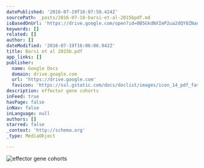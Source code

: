 ```yaml
---
datePublished: '2016-07-19T16:07:50.424Z'
sourcePath: _posts/2016-07-18-barsi-et-al-2015bpdf.md
isBasedOnUrl: 'https://drive.google.com/open?id=0B5GkdNXImP2ua2dQY0ZNanpOQTQ'
keywords: []
related: []
author: []
dateModified: '2016-07-19T16:06:06.942Z'
title: Barsi et al 2015b.pdf
app_links: []
publisher:
  name: Google Docs
  domain: drive.google.com
  url: 'https://drive.google.com'
  favicon: 'https://ssl.gstatic.com/docs/doclist/images/icon_14_pdf_favicon.ico'
description: effector gene cohorts
inFeed: true
hasPage: false
inNav: false
inLanguage: null
authors: []
starred: false
_context: 'http://schema.org'
_type: MediaObject

---
```

![effector gene cohorts](https://imgflo.herokuapp.com/graph/vahj1ThiexotieMo/c3b87cd4ae769ab009bb4f2e47f0103e/croprotate.jpg?cropheight=840&cropwidth=1920&degrees=0&input=https%3A%2F%2Fthe-grid-user-content.s3-us-west-2.amazonaws.com%2Fa079bc92-472f-4a52-97d0-9e222d762d77.jpg&x=0&y=120)